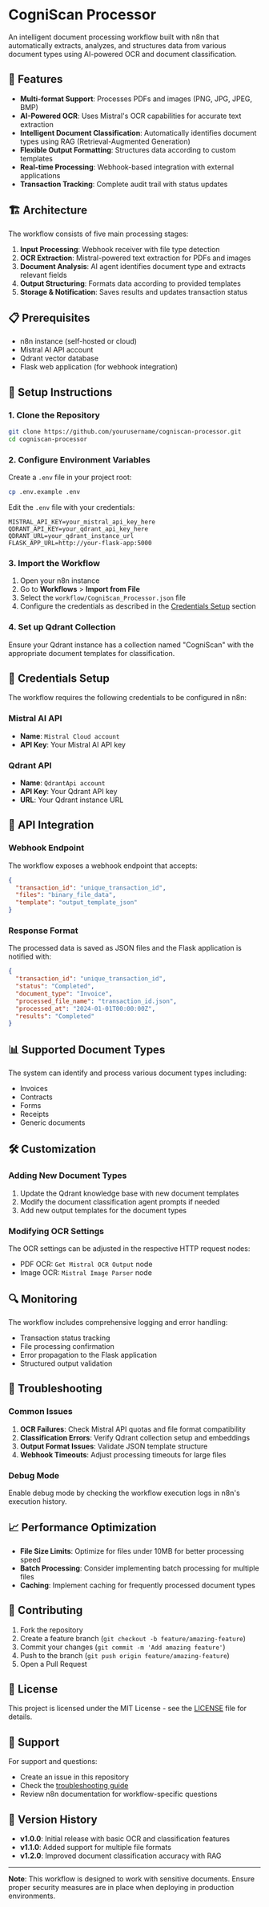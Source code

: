 # CogniScan Processor

An intelligent document processing workflow built with n8n that automatically extracts, analyzes, and structures data from various document types using AI-powered OCR and document classification.

## 🚀 Features

- **Multi-format Support**: Processes PDFs and images (PNG, JPG, JPEG, BMP)
- **AI-Powered OCR**: Uses Mistral's OCR capabilities for accurate text extraction
- **Intelligent Document Classification**: Automatically identifies document types using RAG (Retrieval-Augmented Generation)
- **Flexible Output Formatting**: Structures data according to custom templates
- **Real-time Processing**: Webhook-based integration with external applications
- **Transaction Tracking**: Complete audit trail with status updates

## 🏗️ Architecture

The workflow consists of five main processing stages:

1. **Input Processing**: Webhook receiver with file type detection
2. **OCR Extraction**: Mistral-powered text extraction for PDFs and images
3. **Document Analysis**: AI agent identifies document type and extracts relevant fields
4. **Output Structuring**: Formats data according to provided templates
5. **Storage & Notification**: Saves results and updates transaction status

## 📋 Prerequisites

- n8n instance (self-hosted or cloud)
- Mistral AI API account
- Qdrant vector database
- Flask web application (for webhook integration)

## 🔧 Setup Instructions

### 1. Clone the Repository

```bash
git clone https://github.com/yourusername/cogniscan-processor.git
cd cogniscan-processor
```

### 2. Configure Environment Variables

Create a `.env` file in your project root:

```bash
cp .env.example .env
```

Edit the `.env` file with your credentials:

```env
MISTRAL_API_KEY=your_mistral_api_key_here
QDRANT_API_KEY=your_qdrant_api_key_here
QDRANT_URL=your_qdrant_instance_url
FLASK_APP_URL=http://your-flask-app:5000
```

### 3. Import the Workflow

1. Open your n8n instance
2. Go to **Workflows** > **Import from File**
3. Select the `workflow/CogniScan_Processor.json` file
4. Configure the credentials as described in the [Credentials Setup](#credentials-setup) section

### 4. Set up Qdrant Collection

Ensure your Qdrant instance has a collection named "CogniScan" with the appropriate document templates for classification.

## 🔐 Credentials Setup

The workflow requires the following credentials to be configured in n8n:

### Mistral AI API
- **Name**: `Mistral Cloud account`
- **API Key**: Your Mistral AI API key

### Qdrant API
- **Name**: `QdrantApi account`
- **API Key**: Your Qdrant API key
- **URL**: Your Qdrant instance URL

## 📡 API Integration

### Webhook Endpoint

The workflow exposes a webhook endpoint that accepts:

```json
{
  "transaction_id": "unique_transaction_id",
  "files": "binary_file_data",
  "template": "output_template_json"
}
```

### Response Format

The processed data is saved as JSON files and the Flask application is notified with:

```json
{
  "transaction_id": "unique_transaction_id",
  "status": "Completed",
  "document_type": "Invoice",
  "processed_file_name": "transaction_id.json",
  "processed_at": "2024-01-01T00:00:00Z",
  "results": "Completed"
}
```

## 📊 Supported Document Types

The system can identify and process various document types including:

- Invoices
- Contracts
- Forms
- Receipts
- Generic documents

## 🛠️ Customization

### Adding New Document Types

1. Update the Qdrant knowledge base with new document templates
2. Modify the document classification agent prompts if needed
3. Add new output templates for the document types

### Modifying OCR Settings

The OCR settings can be adjusted in the respective HTTP request nodes:
- PDF OCR: `Get Mistral OCR Output` node
- Image OCR: `Mistral Image Parser` node

## 🔍 Monitoring

The workflow includes comprehensive logging and error handling:

- Transaction status tracking
- File processing confirmation
- Error propagation to the Flask application
- Structured output validation

## 🚨 Troubleshooting

### Common Issues

1. **OCR Failures**: Check Mistral API quotas and file format compatibility
2. **Classification Errors**: Verify Qdrant collection setup and embeddings
3. **Output Format Issues**: Validate JSON template structure
4. **Webhook Timeouts**: Adjust processing timeouts for large files

### Debug Mode

Enable debug mode by checking the workflow execution logs in n8n's execution history.

## 📈 Performance Optimization

- **File Size Limits**: Optimize for files under 10MB for better processing speed
- **Batch Processing**: Consider implementing batch processing for multiple files
- **Caching**: Implement caching for frequently processed document types

## 🤝 Contributing

1. Fork the repository
2. Create a feature branch (`git checkout -b feature/amazing-feature`)
3. Commit your changes (`git commit -m 'Add amazing feature'`)
4. Push to the branch (`git push origin feature/amazing-feature`)
5. Open a Pull Request

## 📄 License

This project is licensed under the MIT License - see the [LICENSE](LICENSE) file for details.

## 💬 Support

For support and questions:
- Create an issue in this repository
- Check the [troubleshooting guide](#troubleshooting)
- Review n8n documentation for workflow-specific questions

## 🔄 Version History

- **v1.0.0**: Initial release with basic OCR and classification features
- **v1.1.0**: Added support for multiple file formats
- **v1.2.0**: Improved document classification accuracy with RAG

---

**Note**: This workflow is designed to work with sensitive documents. Ensure proper security measures are in place when deploying in production environments.
